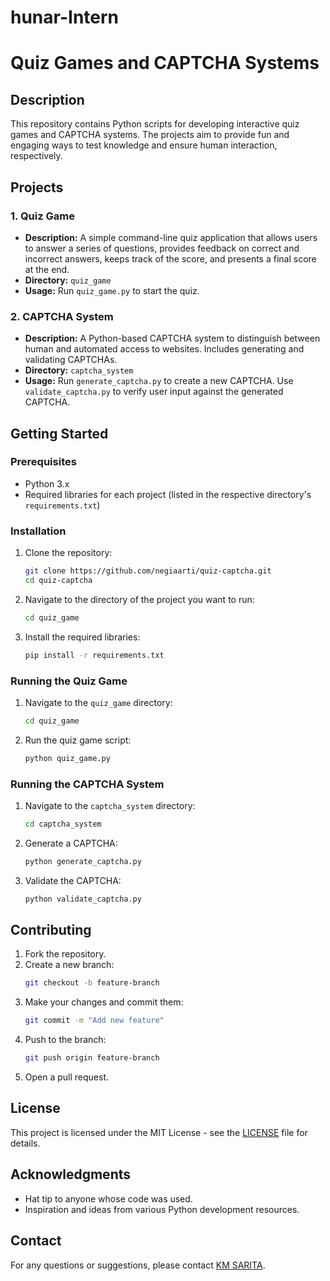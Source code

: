 # hunar-Intern
# Quiz Games and CAPTCHA Systems

## Description

This repository contains Python scripts for developing interactive quiz games and CAPTCHA systems. The projects aim to provide fun and engaging ways to test knowledge and ensure human interaction, respectively.

## Projects

### 1. Quiz Game
- **Description:** A simple command-line quiz application that allows users to answer a series of questions, provides feedback on correct and incorrect answers, keeps track of the score, and presents a final score at the end.
- **Directory:** `quiz_game`
- **Usage:** Run `quiz_game.py` to start the quiz.

### 2. CAPTCHA System
- **Description:** A Python-based CAPTCHA system to distinguish between human and automated access to websites. Includes generating and validating CAPTCHAs.
- **Directory:** `captcha_system`
- **Usage:** Run `generate_captcha.py` to create a new CAPTCHA. Use `validate_captcha.py` to verify user input against the generated CAPTCHA.

## Getting Started

### Prerequisites

- Python 3.x
- Required libraries for each project (listed in the respective directory's `requirements.txt`)

### Installation

1. Clone the repository:
    ```bash
    git clone https://github.com/negiaarti/quiz-captcha.git
    cd quiz-captcha
    ```

2. Navigate to the directory of the project you want to run:
    ```bash
    cd quiz_game
    ```

3. Install the required libraries:
    ```bash
    pip install -r requirements.txt
    ```

### Running the Quiz Game

1. Navigate to the `quiz_game` directory:
    ```bash
    cd quiz_game
    ```
2. Run the quiz game script:
    ```bash
    python quiz_game.py
    ```

### Running the CAPTCHA System

1. Navigate to the `captcha_system` directory:
    ```bash
    cd captcha_system
    ```
2. Generate a CAPTCHA:
    ```bash
    python generate_captcha.py
    ```
3. Validate the CAPTCHA:
    ```bash
    python validate_captcha.py
    ```

## Contributing

1. Fork the repository.
2. Create a new branch:
    ```bash
    git checkout -b feature-branch
    ```
3. Make your changes and commit them:
    ```bash
    git commit -m "Add new feature"
    ```
4. Push to the branch:
    ```bash
    git push origin feature-branch
    ```
5. Open a pull request.

## License

This project is licensed under the MIT License - see the [LICENSE](LICENSE) file for details.

## Acknowledgments

- Hat tip to anyone whose code was used.
- Inspiration and ideas from various Python development resources.

## Contact

For any questions or suggestions, please contact [KM SARITA](negi.sarita030@gmail.com).
